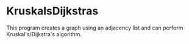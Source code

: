# KruskalsDijkstras
This program creates a graph using an adjacency list and can perform Kruskal's/Dijkstra's algorithm. 
